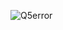 ![Q5error](https://user-images.githubusercontent.com/54079190/96491112-69229800-125f-11eb-8c3d-c77d8821b5ad.PNG)
